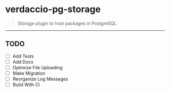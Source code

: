 # verdaccio-pg-storage

> Storage plugin to host packages in PostgreSQL

---

## TODO

- [ ] Add Tests
- [ ] Add Docs
- [ ] Optimize File Uploading
- [ ] Make Migration
- [ ] Reorganize Log Messages
- [ ] Build With CI
